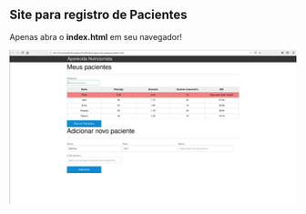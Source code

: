 ## Site para registro de Pacientes

Apenas abra o **index.html** em seu navegador!

![](/to_git/Screenshot.png)